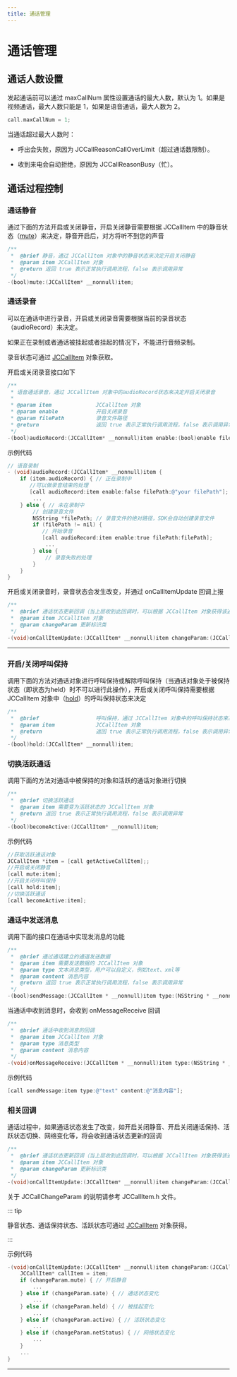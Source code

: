 ```yaml
---
title: 通话管理
---
```

# 通话管理

## 通话人数设置

发起通话前可以通过 maxCallNum 属性设置通话的最大人数，默认为 1。如果是视频通话，最大人数只能是 1，如果是语音通话，最大人数为
2。

```objectivec
call.maxCallNum = 1;
```

当通话超过最大人数时：

- 呼出会失败，原因为 JCCallReasonCallOverLimit（超过通话数限制）。

- 收到来电会自动拒绝，原因为 JCCallReasonBusy（忙）。

## 通话过程控制

### 通话静音

通过下面的方法开启或关闭静音，开启关闭静音需要根据 JCCallItem
中的静音状态（[mute](https://developer.juphoon.com/portal/reference/V2.1/ios/Classes/JCCallItem.html#//api/name/mute)）来决定，静音开启后，对方将听不到您的声音

```objectivec
/**
 *  @brief 静音，通过 JCCallItem 对象中的静音状态来决定开启关闭静音
 *  @param item JCCallItem 对象
 *  @return 返回 true 表示正常执行调用流程，false 表示调用异常
 */
-(bool)mute:(JCCallItem* __nonnull)item;
```

### 通话录音

可以在通话中进行录音，开启或关闭录音需要根据当前的录音状态（audioRecord）来决定。

如果正在录制或者通话被挂起或者挂起的情况下，不能进行音频录制。

录音状态可通过
[JCCallItem](https://developer.juphoon.com/portal/reference/V2.1/ios/Classes/JCCallItem.html)
对象获取。

开启或关闭录音接口如下

```objectivec
/**
 * 语音通话录音，通过 JCCallItem 对象中的audioRecord状态来决定开启关闭录音
 *
 * @param item              JCCallItem 对象
 * @param enable            开启关闭录音
 * @param filePath          录音文件路径
 * @return                  返回 true 表示正常执行调用流程，false 表示调用异常
 */
-(bool)audioRecord:(JCCallItem* __nonnull)item enable:(bool)enable filePath:(NSString* __nullable)filePath;
```

示例代码

```objectivec
// 语音录制
- (void)audioRecord:(JCCallItem* __nonnull)item {
    if (item.audioRecord) { // 正在录制中
       //可以做录音结束的处理
       [call audioRecord:item enable:false filePath:@"your filePath"];
        ...
    } else { // 未在录制中
        // 创建录音文件
        NSString *filePath; // 录音文件的绝对路径，SDK会自动创建录音文件
        if (filePath != nil) {
           // 开始录音
           [call audioRecord:item enable:true filePath:filePath];
            ...
        } else {
            // 录音失败的处理
        }
    }
}
```

开启或关闭录音时，录音状态会发生改变，并通过 onCallItemUpdate 回调上报

```objectivec
/**
 *  @brief 通话状态更新回调（当上层收到此回调时，可以根据 JCCallItem 对象获得该通话的所有信息及状态，从而更新该通话相关UI）
 *  @param item JCCallItem 对象
 *  @param changeParam 更新标识类
 */
-(void)onCallItemUpdate:(JCCallItem* __nonnull)item changeParam:(JCCallChangeParam * __nullable)changeParam;
```

-----

### 开启/关闭呼叫保持

调用下面的方法对通话对象进行呼叫保持或解除呼叫保持（当通话对象处于被保持状态（即状态为held）时不可以进行此操作），开启或关闭呼叫保持需要根据
JCCallItem
对象中（[hold](http://developer.juphoon.com/portal/reference/ios/Classes/JCCallItem.html#//api/name/hold)）的呼叫保持状态来决定

```objectivec
/**
 *  @brief                  呼叫保持，通过 JCCallItem 对象中的呼叫保持状态来决定开启关闭呼叫保持
 *  @param item             JCCallItem 对象
 *  @return                 返回 true 表示正常执行调用流程，false 表示调用异常
 */
-(bool)hold:(JCCallItem* __nonnull)item;
```

### 切换活跃通话

调用下面的方法对通话中被保持的对象和活跃的通话对象进行切换

```objectivec
/**
 *  @brief 切换活跃通话
 *  @param item 需要变为活跃状态的 JCCallItem 对象
 *  @return 返回 true 表示正常执行调用流程，false 表示调用异常
 */
-(bool)becomeActive:(JCCallItem* __nonnull)item;
```

示例代码

```objectivec
//获取活跃通话对象
JCCallItem *item = [call getActiveCallItem];;
//开启或关闭静音
[call mute:item];
//开启关闭呼叫保持
[call hold:item];
//切换活跃通话
[call becomeActive:item];
```

### 通话中发送消息

调用下面的接口在通话中实现发消息的功能

```objectivec
/**
 *  @brief 通过通话建立的通道发送数据
 *  @param item 需要发送数据的 JCCallItem 对象
 *  @param type 文本消息类型，用户可以自定义，例如text、xml等
 *  @param content 消息内容
 *  @return 返回 true 表示正常执行调用流程，false 表示调用异常
 */
-(bool)sendMessage:(JCCallItem * __nonnull)item type:(NSString * __nonnull)type content:(NSString * __nonnull)content;
```

当通话中收到消息时，会收到 onMessageReceive 回调

```objectivec
/**
 *  @brief 通话中收到消息的回调
 *  @param item JCCallItem 对象
 *  @param type 消息类型
 *  @param content 消息内容
 */
-(void)onMessageReceive:(JCCallItem * __nonnull)item type:(NSString * __nonnull)type content:(NSString * __nonnull)content;
```

示例代码

```objectivec
[call sendMessage:item type:@"text" content:@"消息内容"];
```

### 相关回调

通话过程中，如果通话状态发生了改变，如开启关闭静音、开启关闭通话保持、活跃状态切换、网络变化等，将会收到通话状态更新的回调

```objectivec
/**
 *  @brief 通话状态更新回调（当上层收到此回调时，可以根据 JCCallItem 对象获得该通话的所有信息及状态，从而更新该通话相关UI）
 *  @param item JCCallItem 对象
 *  @param changeParam 更新标识类
 */
-(void)onCallItemUpdate:(JCCallItem* __nonnull)item changeParam:(JCCallChangeParam * __nullable)changeParam;
```

关于 JCCallChangeParam 的说明请参考 JCCallItem.h 文件。

::: tip

静音状态、通话保持状态、活跃状态可通过
[JCCallItem](https://developer.juphoon.com/portal/reference/V2.1/ios/Classes/JCCallItem.html)
对象获得。

:::

示例代码

```objectivec
-(void)onCallItemUpdate:(JCCallItem* __nonnull)item changeParam:(JCCallChangeParam * __nullable)changeParam {
    JCCallItem* callItem = item;
    if (changeParam.mute) { // 开启静音
        ...
    } else if (changeParam.sate) { // 通话状态变化
        ...
    } else if (changeParam.held) { // 被挂起变化
        ...
    } else if (changeParam.active) { // 活跃状态变化
        ...
    } else if (changeParam.netStatus) { // 网络状态变化
        ...
    }
    ...
}
```

-----
